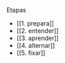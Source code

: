 Etapas

- [[1.‎‎‎‎‎‎​ prepara]]
- [[2.‎‎‎‎‎‎​ entender]]
- [[3.‎‎‎‎‎‎​ aprender]]
- [[4.‎‎‎‎‎‎​ alternar]]
- [[5.‎‎‎‎‎‎​ fixar]]